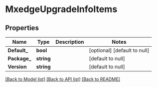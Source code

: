 # MxedgeUpgradeInfoItems

## Properties
Name | Type | Description | Notes
------------ | ------------- | ------------- | -------------
**Default_** | **bool** |  | [optional] [default to null]
**Package_** | **string** |  | [default to null]
**Version** | **string** |  | [default to null]

[[Back to Model list]](../README.md#documentation-for-models) [[Back to API list]](../README.md#documentation-for-api-endpoints) [[Back to README]](../README.md)

